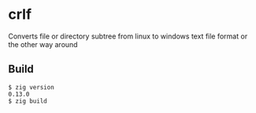 # crlf
Converts file or directory subtree from linux to windows text file format or the other way around

## Build

```console
$ zig version
0.13.0
$ zig build
```
